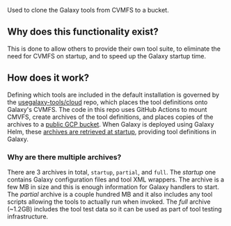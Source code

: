 Used to clone the Galaxy tools from CVMFS to a bucket.

## Why does this functionality exist?

This is done to allow others to provide their own tool suite, to eliminate the
need for CVMFS on startup, and to speed up the Galaxy startup time.

## How does it work?

Defining which tools are included in the default installation is governed by the
[usegalaxy-tools/cloud](https://github.com/galaxyproject/usegalaxy-tools/tree/master/cloud)
repo, which places the tool definitions onto Galaxy's CVMFS. The code in this
repo uses GitHub Actions to mount CMVFS, create archives of the tool
definitions, and places copies of the archives to a [public GCP
bucket](https://console.cloud.google.com/storage/browser/cloud-cvmfs). When
Galaxy is deployed using Galaxy Helm, these [archives are retrieved at
startup](https://github.com/galaxyproject/galaxy-helm/blob/a08bbae28a3dbd991489fdfa9cf1b839cc9357a7/galaxy/values.yaml#L200),
providing tool definitions in Galaxy.

### Why are there multiple archives?

There are 3 archives in total, `startup`, `partial`, and `full`. The *startup*
one contains Galaxy configuration files and tool XML wrappers. The archive is a
few MB in size and this is enough information for Galaxy handlers to start. The
*partial* archive is a couple hundred MB and it also includes any tool scripts
allowing the tools to actually run when invoked. The *full* archive (~1.2GB)
includes the tool test data so it can be used as part of tool testing infrastructure.
